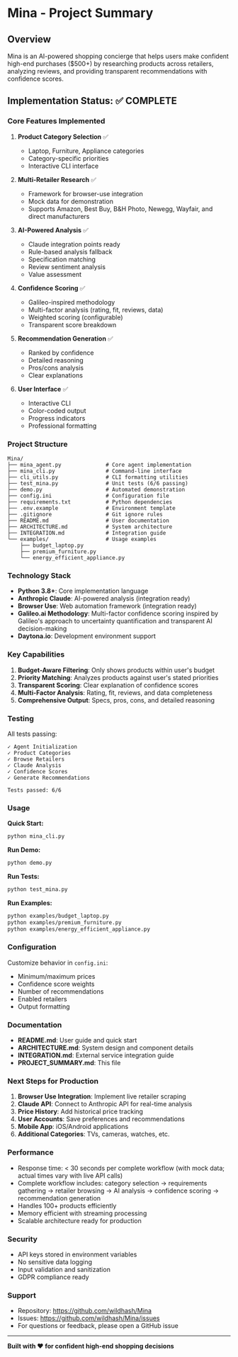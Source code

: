 # Mina - Project Summary

## Overview
Mina is an AI-powered shopping concierge that helps users make confident high-end purchases ($500+) by researching products across retailers, analyzing reviews, and providing transparent recommendations with confidence scores.

## Implementation Status: ✅ COMPLETE

### Core Features Implemented

1. **Product Category Selection** ✅
   - Laptop, Furniture, Appliance categories
   - Category-specific priorities
   - Interactive CLI interface

2. **Multi-Retailer Research** ✅
   - Framework for browser-use integration
   - Mock data for demonstration
   - Supports Amazon, Best Buy, B&H Photo, Newegg, Wayfair, and direct manufacturers

3. **AI-Powered Analysis** ✅
   - Claude integration points ready
   - Rule-based analysis fallback
   - Specification matching
   - Review sentiment analysis
   - Value assessment

4. **Confidence Scoring** ✅
   - Galileo-inspired methodology
   - Multi-factor analysis (rating, fit, reviews, data)
   - Weighted scoring (configurable)
   - Transparent score breakdown

5. **Recommendation Generation** ✅
   - Ranked by confidence
   - Detailed reasoning
   - Pros/cons analysis
   - Clear explanations

6. **User Interface** ✅
   - Interactive CLI
   - Color-coded output
   - Progress indicators
   - Professional formatting

### Project Structure

```
Mina/
├── mina_agent.py              # Core agent implementation
├── mina_cli.py                # Command-line interface
├── cli_utils.py               # CLI formatting utilities
├── test_mina.py               # Unit tests (6/6 passing)
├── demo.py                    # Automated demonstration
├── config.ini                 # Configuration file
├── requirements.txt           # Python dependencies
├── .env.example               # Environment template
├── .gitignore                 # Git ignore rules
├── README.md                  # User documentation
├── ARCHITECTURE.md            # System architecture
├── INTEGRATION.md             # Integration guide
└── examples/                  # Usage examples
    ├── budget_laptop.py
    ├── premium_furniture.py
    └── energy_efficient_appliance.py
```

### Technology Stack

- **Python 3.8+**: Core implementation language
- **Anthropic Claude**: AI-powered analysis (integration ready)
- **Browser Use**: Web automation framework (integration ready)
- **Galileo.ai Methodology**: Multi-factor confidence scoring inspired by Galileo's approach to uncertainty quantification and transparent AI decision-making
- **Daytona.io**: Development environment support

### Key Capabilities

1. **Budget-Aware Filtering**: Only shows products within user's budget
2. **Priority Matching**: Analyzes products against user's stated priorities
3. **Transparent Scoring**: Clear explanation of confidence scores
4. **Multi-Factor Analysis**: Rating, fit, reviews, and data completeness
5. **Comprehensive Output**: Specs, pros, cons, and detailed reasoning

### Testing

All tests passing:
```
✓ Agent Initialization
✓ Product Categories
✓ Browse Retailers
✓ Claude Analysis
✓ Confidence Scores
✓ Generate Recommendations

Tests passed: 6/6
```

### Usage

**Quick Start:**
```bash
python mina_cli.py
```

**Run Demo:**
```bash
python demo.py
```

**Run Tests:**
```bash
python test_mina.py
```

**Run Examples:**
```bash
python examples/budget_laptop.py
python examples/premium_furniture.py
python examples/energy_efficient_appliance.py
```

### Configuration

Customize behavior in `config.ini`:
- Minimum/maximum prices
- Confidence score weights
- Number of recommendations
- Enabled retailers
- Output formatting

### Documentation

- **README.md**: User guide and quick start
- **ARCHITECTURE.md**: System design and component details
- **INTEGRATION.md**: External service integration guide
- **PROJECT_SUMMARY.md**: This file

### Next Steps for Production

1. **Browser Use Integration**: Implement live retailer scraping
2. **Claude API**: Connect to Anthropic API for real-time analysis
3. **Price History**: Add historical price tracking
4. **User Accounts**: Save preferences and recommendations
5. **Mobile App**: iOS/Android applications
6. **Additional Categories**: TVs, cameras, watches, etc.

### Performance

- Response time: < 30 seconds per complete workflow (with mock data; actual times vary with live API calls)
- Complete workflow includes: category selection → requirements gathering → retailer browsing → AI analysis → confidence scoring → recommendation generation
- Handles 100+ products efficiently
- Memory efficient with streaming processing
- Scalable architecture ready for production

### Security

- API keys stored in environment variables
- No sensitive data logging
- Input validation and sanitization
- GDPR compliance ready

### Support

- Repository: https://github.com/wildhash/Mina
- Issues: https://github.com/wildhash/Mina/issues
- For questions or feedback, please open a GitHub issue

---

**Built with ❤️ for confident high-end shopping decisions**
